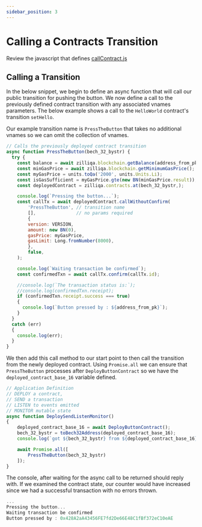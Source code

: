 ```yaml
---
sidebar_position: 3
---
```


# Calling a Contracts Transition

Review the javascript that defines [callContract.js](https://github.com/Zilliqa/Zilliqa-JavaScript-Library-Examples/blob/master/node/callContract.js)

## Calling a Transition

In the below snippet, we begin to define an async function that will call our public transition for pushing the button. We now define a call to the previously defined contract transition with any associated vnames parameters. The below example shows a call to the ```HelloWorld``` contract's transition ```setHello```.

Our example transition name is ```PressTheButton``` that takes no additional vnames so we can omit the collection of vnames.

```js {11,12,13}
// Calls the previously deployed contract transition
async function PressTheButton(bech_32_bystr) {
  try {
    const balance = await zilliqa.blockchain.getBalance(address_from_pk);
    const minGasPrice = await zilliqa.blockchain.getMinimumGasPrice();
    const myGasPrice = units.toQa('2000', units.Units.Li); 
    const isGasSufficient = myGasPrice.gte(new BN(minGasPrice.result)); 
    const deployedContract = zilliqa.contracts.at(bech_32_bystr,);

    console.log(`Pressing the button...`);
    const callTx = await deployedContract.callWithoutConfirm(
        'PressTheButton', // transition name
        [],               // no params required
        {
        version: VERSION,
        amount: new BN(0), 
        gasPrice: myGasPrice, 
        gasLimit: Long.fromNumber(8000), 
        },
        false,
    );

    console.log(`Waiting transaction be confirmed`);
    const confirmedTxn = await callTx.confirm(callTx.id);

    //console.log(`The transaction status is:`);
    //console.log(confirmedTxn.receipt);
    if (confirmedTxn.receipt.success === true) 
    {
      console.log(`Button pressed by : ${address_from_pk}`);
    }
  } 
  catch (err) 
  {
    console.log(err);
  }
}
```

We then add this call method to our start point to then call the transition from the newly deployed contract. Using `Promise.all` we can ensure that `PressTheButton` processes after `DeployButtonContract` so we have the `deployed_contract_base_16` variable defined.

```js
// Application Definition
// DEPLOY a contract, 
// SEND a transaction
// LISTEN to events emitted
// MONITOR mutable state 
async function DeploySendListenMonitor()
{
    deployed_contract_base_16 = await DeployButtonContract();
    bech_32_bystr = toBech32Address(deployed_contract_base_16);
    console.log(`got ${bech_32_bystr} from ${deployed_contract_base_16}`)

    await Promise.all([
        PressTheButton(bech_32_bystr)
    ]);
}
```

The console, after waiting for the async call to be returned should reply with. If we examined the contract state, our counter would have increased since we had a successful transaction with no errors thrown.

```js
...
Pressing the button...
Waiting transaction be confirmed
Button pressed by : 0x428A2aA43456FE7fd2De66E48C1fBf372eC10eAE
```
